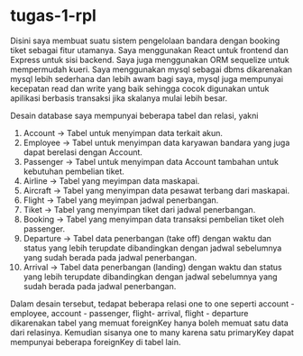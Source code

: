 # tugas-1-rpl

Disini saya membuat suatu sistem pengelolaan bandara dengan booking tiket sebagai fitur utamanya. Saya menggunakan React untuk frontend dan Express untuk sisi backend. Saya juga menggunakan ORM sequelize untuk mempermudah kueri. Saya menggunakan mysql sebagai dbms dikarenakan mysql lebih sederhana dan lebih awam bagi saya, mysql juga mempunyai kecepatan read dan write yang baik sehingga cocok digunakan untuk apilikasi berbasis transaksi jika skalanya mulai lebih besar.

Desain database saya mempunyai beberapa tabel dan relasi, yakni
1. Account -> Tabel untuk menyimpan data terkait akun.
2. Employee -> Tabel untuk menyimpan data karyawan bandara yang juga dapat berelasi dengan Account.
3. Passenger -> Tabel untuk menyimpan data Account tambahan untuk kebutuhan pembelian tiket.
4. Airline -> Tabel yang meyimpan data maskapai.
5. Aircraft -> Tabel yang menyimpan data pesawat terbang dari maskapai.
6. Flight -> Tabel yang meyimpan jadwal penerbangan.
7. Tiket -> Tabel yang menyimpan tiket dari jadwal penerbangan.
8. Booking -> Tabel yang menyimpan data transaksi pembelian tiket oleh passenger.
9. Departure -> Tabel data penerbangan (take off) dengan waktu dan status yang lebih terupdate dibandingkan dengan jadwal sebelumnya yang sudah berada pada jadwal penerbangan.
10. Arrival -> Tabel data penerbangan (landing) dengan waktu dan status yang lebih terupdate dibandingkan dengan jadwal sebelumnya yang sudah berada pada jadwal penerbangan.

Dalam desain tersebut, tedapat beberapa relasi one to one seperti account - employee, account - passenger, flight- arrival, flight - departure dikarenakan tabel yang memuat foreignKey hanya boleh memuat satu data dari relasinya. Kemudian sisanya one to many karena satu primaryKey dapat mempunyai beberapa foreignKey di tabel lain.
